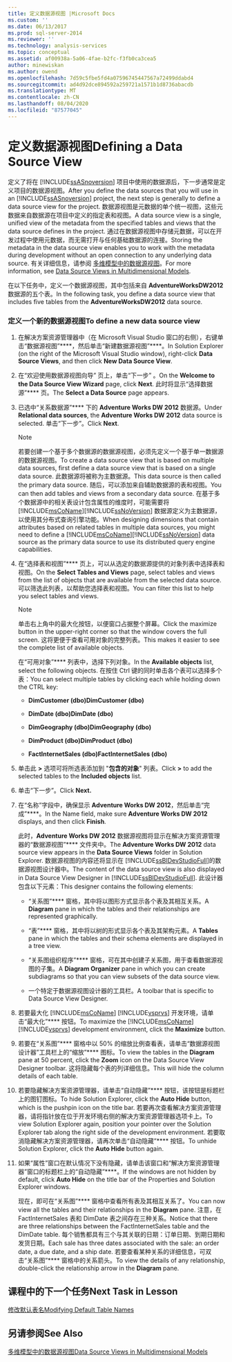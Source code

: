 ```yaml
---
title: 定义数据源视图 |Microsoft Docs
ms.custom: ''
ms.date: 06/13/2017
ms.prod: sql-server-2014
ms.reviewer: ''
ms.technology: analysis-services
ms.topic: conceptual
ms.assetid: af00938a-5a06-4fae-b2fc-f3fb0ca3cea5
author: minewiskan
ms.author: owend
ms.openlocfilehash: 7d59c5fbe5fd4a07596745447567a72499ddabd4
ms.sourcegitcommit: ad4d92dce894592a259721a1571b1d8736abacdb
ms.translationtype: MT
ms.contentlocale: zh-CN
ms.lasthandoff: 08/04/2020
ms.locfileid: "87577045"
---
```

# <a name="defining-a-data-source-view"></a><span data-ttu-id="5686f-102">定义数据源视图</span><span class="sxs-lookup"><span data-stu-id="5686f-102">Defining a Data Source View</span></span>
  <span data-ttu-id="5686f-103">定义了将在 [!INCLUDE[ssASnoversion](../includes/ssasnoversion-md.md)] 项目中使用的数据源后，下一步通常是定义项目的数据源视图。</span><span class="sxs-lookup"><span data-stu-id="5686f-103">After you define the data sources that you will use in an [!INCLUDE[ssASnoversion](../includes/ssasnoversion-md.md)] project, the next step is generally to define a data source view for the project.</span></span> <span data-ttu-id="5686f-104">数据源视图是元数据的单个统一视图，这些元数据来自数据源在项目中定义的指定表和视图。</span><span class="sxs-lookup"><span data-stu-id="5686f-104">A data source view is a single, unified view of the metadata from the specified tables and views that the data source defines in the project.</span></span> <span data-ttu-id="5686f-105">通过在数据源视图中存储元数据，可以在开发过程中使用元数据，而无需打开与任何基础数据源的连接。</span><span class="sxs-lookup"><span data-stu-id="5686f-105">Storing the metadata in the data source view enables you to work with the metadata during development without an open connection to any underlying data source.</span></span> <span data-ttu-id="5686f-106">有关详细信息，请参阅 [多维模型中的数据源视图](multidimensional-models/data-source-views-in-multidimensional-models.md)。</span><span class="sxs-lookup"><span data-stu-id="5686f-106">For more information, see [Data Source Views in Multidimensional Models](multidimensional-models/data-source-views-in-multidimensional-models.md).</span></span>  
  
 <span data-ttu-id="5686f-107">在以下任务中，定义一个数据源视图，其中包括来自 **AdventureWorksDW2012** 数据源的五个表。</span><span class="sxs-lookup"><span data-stu-id="5686f-107">In the following task, you define a data source view that includes five tables from the **AdventureWorksDW2012** data source.</span></span>  
  
### <a name="to-define-a-new-data-source-view"></a><span data-ttu-id="5686f-108">定义一个新的数据源视图</span><span class="sxs-lookup"><span data-stu-id="5686f-108">To define a new data source view</span></span>  
  
1.  <span data-ttu-id="5686f-109">在解决方案资源管理器中（在 Microsoft Visual Studio 窗口的右侧），右键单击“数据源视图”\*\*\*\*，然后单击“新建数据源视图”\*\*\*\*。</span><span class="sxs-lookup"><span data-stu-id="5686f-109">In Solution Explorer (on the right of the Microsoft Visual Studio window), right-click **Data Source Views**, and then click **New Data Source View**.</span></span>  
  
2.  <span data-ttu-id="5686f-110">在“欢迎使用数据源视图向导”  页上，单击“下一步” 。</span><span class="sxs-lookup"><span data-stu-id="5686f-110">On the **Welcome to the Data Source View Wizard** page, click **Next**.</span></span> <span data-ttu-id="5686f-111">此时将显示“选择数据源”\*\*\*\* 页。</span><span class="sxs-lookup"><span data-stu-id="5686f-111">The **Select a Data Source** page appears.</span></span>  
  
3.  <span data-ttu-id="5686f-112">已选中“关系数据源”\*\*\*\* 下的 **Adventure Works DW 2012** 数据源。</span><span class="sxs-lookup"><span data-stu-id="5686f-112">Under **Relational data sources**, the **Adventure Works DW 2012** data source is selected.</span></span> <span data-ttu-id="5686f-113">单击“下一步”。</span><span class="sxs-lookup"><span data-stu-id="5686f-113">Click **Next**.</span></span>  
  
    > [!NOTE]  
    >  <span data-ttu-id="5686f-114">若要创建一个基于多个数据源的数据源视图，必须先定义一个基于单一数据源的数据源视图。</span><span class="sxs-lookup"><span data-stu-id="5686f-114">To create a data source view that is based on multiple data sources, first define a data source view that is based on a single data source.</span></span> <span data-ttu-id="5686f-115">此数据源将被称为主数据源。</span><span class="sxs-lookup"><span data-stu-id="5686f-115">This data source is then called the primary data source.</span></span> <span data-ttu-id="5686f-116">随后，可以添加来自辅助数据源的表和视图。</span><span class="sxs-lookup"><span data-stu-id="5686f-116">You can then add tables and views from a secondary data source.</span></span> <span data-ttu-id="5686f-117">在基于多个数据源中的相关表设计包含属性的维度时，可能需要将 [!INCLUDE[msCoName](../includes/msconame-md.md)][!INCLUDE[ssNoVersion](../includes/ssnoversion-md.md)] 数据源定义为主数据源，以使用其分布式查询引擎功能。</span><span class="sxs-lookup"><span data-stu-id="5686f-117">When designing dimensions that contain attributes based on related tables in multiple data sources, you might need to define a [!INCLUDE[msCoName](../includes/msconame-md.md)][!INCLUDE[ssNoVersion](../includes/ssnoversion-md.md)] data source as the primary data source to use its distributed query engine capabilities.</span></span>  
  
4.  <span data-ttu-id="5686f-118">在“选择表和视图”\*\*\*\* 页上，可以从选定的数据源提供的对象列表中选择表和视图。</span><span class="sxs-lookup"><span data-stu-id="5686f-118">On the **Select Tables and Views** page, select tables and views from the list of objects that are available from the selected data source.</span></span> <span data-ttu-id="5686f-119">可以筛选此列表，以帮助您选择表和视图。</span><span class="sxs-lookup"><span data-stu-id="5686f-119">You can filter this list to help you select tables and views.</span></span>  
  
    > [!NOTE]  
    >  <span data-ttu-id="5686f-120">单击右上角中的最大化按钮，以便窗口占据整个屏幕。</span><span class="sxs-lookup"><span data-stu-id="5686f-120">Click the maximize button in the upper-right corner so that the window covers the full screen.</span></span> <span data-ttu-id="5686f-121">这将更便于查看可用对象的完整列表。</span><span class="sxs-lookup"><span data-stu-id="5686f-121">This makes it easier to see the complete list of available objects.</span></span>  
  
     <span data-ttu-id="5686f-122">在“可用对象”\*\*\*\* 列表中，选择下列对象。</span><span class="sxs-lookup"><span data-stu-id="5686f-122">In the **Available objects** list, select the following objects.</span></span> <span data-ttu-id="5686f-123">在按住 Ctrl 键的同时单击各个表可以选择多个表：</span><span class="sxs-lookup"><span data-stu-id="5686f-123">You can select multiple tables by clicking each while holding down the CTRL key:</span></span>  
  
    -   <span data-ttu-id="5686f-124">**DimCustomer (dbo)**</span><span class="sxs-lookup"><span data-stu-id="5686f-124">**DimCustomer (dbo)**</span></span>  
  
    -   <span data-ttu-id="5686f-125">**DimDate (dbo)**</span><span class="sxs-lookup"><span data-stu-id="5686f-125">**DimDate (dbo)**</span></span>  
  
    -   <span data-ttu-id="5686f-126">**DimGeography (dbo)**</span><span class="sxs-lookup"><span data-stu-id="5686f-126">**DimGeography (dbo)**</span></span>  
  
    -   <span data-ttu-id="5686f-127">**DimProduct (dbo)**</span><span class="sxs-lookup"><span data-stu-id="5686f-127">**DimProduct (dbo)**</span></span>  
  
    -   <span data-ttu-id="5686f-128">**FactInternetSales (dbo)**</span><span class="sxs-lookup"><span data-stu-id="5686f-128">**FactInternetSales (dbo)**</span></span>  
  
5.  <span data-ttu-id="5686f-129">单击此 **>** 选项可将所选表添加到 "**包含的对象**" 列表。</span><span class="sxs-lookup"><span data-stu-id="5686f-129">Click **>** to add the selected tables to the **Included objects** list.</span></span>  
  
6.  <span data-ttu-id="5686f-130">单击“下一步”。</span><span class="sxs-lookup"><span data-stu-id="5686f-130">Click **Next.**</span></span>  
  
7.  <span data-ttu-id="5686f-131">在“名称”字段中，确保显示 **Adventure Works DW 2012**，然后单击“完成”\*\*\*\*。</span><span class="sxs-lookup"><span data-stu-id="5686f-131">In the Name field, make sure **Adventure Works DW 2012** displays, and then click **Finish**.</span></span>  
  
     <span data-ttu-id="5686f-132">此时，**Adventure Works DW 2012** 数据源视图将显示在解决方案资源管理器的“数据源视图”\*\*\*\* 文件夹中。</span><span class="sxs-lookup"><span data-stu-id="5686f-132">The **Adventure Works DW 2012** data source view appears in the **Data Source Views** folder in Solution Explorer.</span></span> <span data-ttu-id="5686f-133">数据源视图的内容还将显示在 [!INCLUDE[ssBIDevStudioFull](../includes/ssbidevstudiofull-md.md)]的数据源视图设计器中。</span><span class="sxs-lookup"><span data-stu-id="5686f-133">The content of the data source view is also displayed in Data Source View Designer in [!INCLUDE[ssBIDevStudioFull](../includes/ssbidevstudiofull-md.md)].</span></span> <span data-ttu-id="5686f-134">此设计器包含以下元素：</span><span class="sxs-lookup"><span data-stu-id="5686f-134">This designer contains the following elements:</span></span>  
  
    -   <span data-ttu-id="5686f-135">“关系图”\*\*\*\* 窗格，其中将以图形方式显示各个表及其相互关系。</span><span class="sxs-lookup"><span data-stu-id="5686f-135">A **Diagram** pane in which the tables and their relationships are represented graphically.</span></span>  
  
    -   <span data-ttu-id="5686f-136">“表”\*\*\*\* 窗格，其中将以树的形式显示各个表及其架构元素。</span><span class="sxs-lookup"><span data-stu-id="5686f-136">A **Tables** pane in which the tables and their schema elements are displayed in a tree view.</span></span>  
  
    -   <span data-ttu-id="5686f-137">“关系图组织程序”\*\*\*\* 窗格，可在其中创建子关系图，用于查看数据源视图的子集。</span><span class="sxs-lookup"><span data-stu-id="5686f-137">A **Diagram Organizer** pane in which you can create subdiagrams so that you can view subsets of the data source view.</span></span>  
  
    -   <span data-ttu-id="5686f-138">一个特定于数据源视图设计器的工具栏。</span><span class="sxs-lookup"><span data-stu-id="5686f-138">A toolbar that is specific to Data Source View Designer.</span></span>  
  
8.  <span data-ttu-id="5686f-139">若要最大化 [!INCLUDE[msCoName](../includes/msconame-md.md)] [!INCLUDE[vsprvs](../includes/vsprvs-md.md)] 开发环境，请单击“最大化”\*\*\*\* 按钮。</span><span class="sxs-lookup"><span data-stu-id="5686f-139">To maximize the [!INCLUDE[msCoName](../includes/msconame-md.md)] [!INCLUDE[vsprvs](../includes/vsprvs-md.md)] development environment, click the **Maximize** button.</span></span>  
  
9. <span data-ttu-id="5686f-140">若要在“关系图”\*\*\*\* 窗格中以 50% 的缩放比例查看表，请单击“数据源视图设计器”工具栏上的“缩放”\*\*\*\* 图标。</span><span class="sxs-lookup"><span data-stu-id="5686f-140">To view the tables in the **Diagram** pane at 50 percent, click the **Zoom** icon on the Data Source View Designer toolbar.</span></span> <span data-ttu-id="5686f-141">这将隐藏每个表的列详细信息。</span><span class="sxs-lookup"><span data-stu-id="5686f-141">This will hide the column details of each table.</span></span>  
  
10. <span data-ttu-id="5686f-142">若要隐藏解决方案资源管理器，请单击“自动隐藏”\*\*\*\* 按钮，该按钮是标题栏上的图钉图标。</span><span class="sxs-lookup"><span data-stu-id="5686f-142">To hide Solution Explorer, click the **Auto Hide** button, which is the pushpin icon on the title bar.</span></span> <span data-ttu-id="5686f-143">若要再次查看解决方案资源管理器，请将指针放在位于开发环境右侧的解决方案资源管理器选项卡上。</span><span class="sxs-lookup"><span data-stu-id="5686f-143">To view Solution Explorer again, position your pointer over the Solution Explorer tab along the right side of the development environment.</span></span> <span data-ttu-id="5686f-144">若要取消隐藏解决方案资源管理器，请再次单击“自动隐藏”\*\*\*\* 按钮。</span><span class="sxs-lookup"><span data-stu-id="5686f-144">To unhide Solution Explorer, click the **Auto Hide** button again.</span></span>  
  
11. <span data-ttu-id="5686f-145">如果“属性”窗口在默认情况下没有隐藏，请单击该窗口和“解决方案资源管理器”窗口的标题栏上的“自动隐藏”\*\*\*\*。</span><span class="sxs-lookup"><span data-stu-id="5686f-145">If the windows are not hidden by default, click **Auto Hide** on the title bar of the Properties and Solution Explorer windows.</span></span>  
  
     <span data-ttu-id="5686f-146">现在，即可在“关系图”\*\*\*\* 窗格中查看所有表及其相互关系了。</span><span class="sxs-lookup"><span data-stu-id="5686f-146">You can now view all the tables and their relationships in the **Diagram** pane.</span></span> <span data-ttu-id="5686f-147">注意，在 FactInternetSales 表和 DimDate 表之间存在三种关系。</span><span class="sxs-lookup"><span data-stu-id="5686f-147">Notice that there are three relationships between the FactInternetSales table and the DimDate table.</span></span> <span data-ttu-id="5686f-148">每个销售都具有三个与其关联的日期：订单日期、到期日期和发货日期。</span><span class="sxs-lookup"><span data-stu-id="5686f-148">Each sale has three dates associated with the sale: an order date, a due date, and a ship date.</span></span> <span data-ttu-id="5686f-149">若要查看某种关系的详细信息，可双击“关系图”\*\*\*\* 窗格中的关系箭头。</span><span class="sxs-lookup"><span data-stu-id="5686f-149">To view the details of any relationship, double-click the relationship arrow in the **Diagram** pane.</span></span>  
  
## <a name="next-task-in-lesson"></a><span data-ttu-id="5686f-150">课程中的下一个任务</span><span class="sxs-lookup"><span data-stu-id="5686f-150">Next Task in Lesson</span></span>  
 [<span data-ttu-id="5686f-151">修改默认表名</span><span class="sxs-lookup"><span data-stu-id="5686f-151">Modifying Default Table Names</span></span>](lesson-1-4-modifying-default-table-names.md)  
  
## <a name="see-also"></a><span data-ttu-id="5686f-152">另请参阅</span><span class="sxs-lookup"><span data-stu-id="5686f-152">See Also</span></span>  
 [<span data-ttu-id="5686f-153">多维模型中的数据源视图</span><span class="sxs-lookup"><span data-stu-id="5686f-153">Data Source Views in Multidimensional Models</span></span>](multidimensional-models/data-source-views-in-multidimensional-models.md)  
  
  
